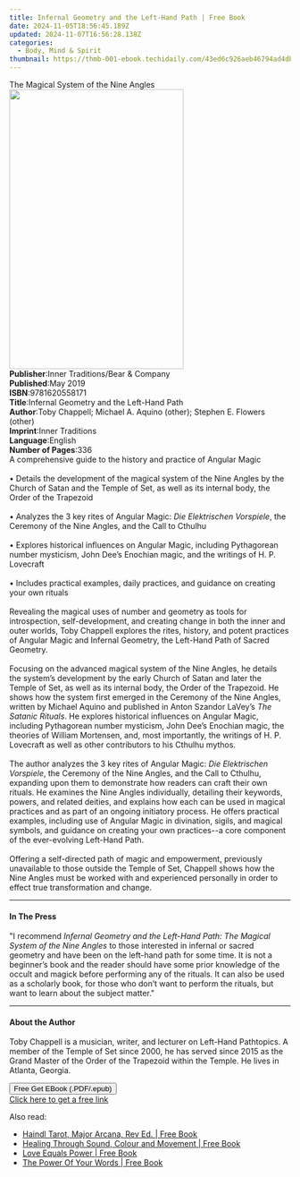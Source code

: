 ```yaml
---
title: Infernal Geometry and the Left-Hand Path | Free Book
date: 2024-11-05T18:56:45.189Z
updated: 2024-11-07T16:56:28.138Z
categories:
  - Body, Mind & Spirit
thumbnail: https://thmb-001-ebook.techidaily.com/43ed6c926aeb46794ad4dbd08e02617db72b94aabd32851ac04c798b6df570c3.jpg
---
```

<main id="book-container">
  <div class="flex flex-col">
    <div class="book-brief flex-1 py-6 px-4 sm:p-6 md:py-10 md:px-8">
      <!-- brief-->
      <div class="book-brief-main">The Magical System of the Nine Angles</div>
    </div>
    <div
      class="book-meta-info flex-1 grid gap-4 col-start-1 col-end-3 row-start-1 sm:mb-6 sm:grid-cols-4 lg:gap-6 lg:col-start-2 lg:row-end-6 lg:row-span-6 lg:mb-0"
    >
      <div
        class="book-meta-info-left place-content-center mt-4 p-4 text-sm leading-6 col-start-2 col-span-2 dark:text-slate-400"
      >
        <img
          class="w-full h-500 object-cover rounded-lg sm:h-255 sm:col-span-2 lg:col-span-full"
          src="https://img-001-ebook.techidaily.com/8a7fdffc764adca1051587d6cf1e9097c3b1c6d56ac44c7551d19950adb9c43c.jpg"
          alt=""
          width="312"
          height="500"
        />
      </div>
      <div
        class="book-meta-info-right mt-2 col-start-1 row-start-2 col-span-3 self-center"
      >
        <!-- meta data  -->
        <div class="flex flex-col px-4 md:px-8">
          <div class="flex-1">
            <strong>Publisher</strong>:<span class="px-2"
              >Inner Traditions/Bear &amp; Company</span
            >
          </div>
          <div class="flex-1">
            <strong>Published</strong>:<span class="px-2">May 2019</span>
          </div>
          <div class="flex-1">
            <strong>ISBN</strong>:<span class="px-2">9781620558171</span>
          </div>
          <div class="flex-1">
            <strong>Title</strong>:<span class="px-2"
              >Infernal Geometry and the Left-Hand Path</span
            >
          </div>
          <div class="flex-1">
            <strong>Author</strong>:<span class="px-2"
              >Toby Chappell; Michael A. Aquino (other); Stephen E. Flowers
              (other)</span
            >
          </div>
          <div class="flex-1">
            <strong>Imprint</strong>:<span class="px-2">Inner Traditions</span>
          </div>
          <div class="flex-1">
            <strong>Language</strong>:<span class="px-2">English</span>
          </div>
          <div class="flex-1">
            <strong>Number of Pages</strong>:<span class="px-2">336</span>
          </div>
        </div>
      </div>
    </div>
    <div class="book-description flex-1 py-6 px-4 sm:p-6 md:py-10 md:px-8">
      <div class="book-description-main">
        <div accordion-content="" id="description">
          A comprehensive guide to the history and practice of Angular Magic
          <br /><br />• Details the development of the magical system of the
          Nine Angles by the Church of Satan and the Temple of Set, as well as
          its internal body, the Order of the Trapezoid <br /><br />• Analyzes
          the 3 key rites of Angular Magic: <i>Die Elektrischen Vorspiele</i>,
          the Ceremony of the Nine Angles, and the Call to Cthulhu <br /><br />•
          Explores historical influences on Angular Magic, including Pythagorean
          number mysticism, John Dee’s Enochian magic, and the writings of H. P.
          Lovecraft <br /><br />• Includes practical examples, daily practices,
          and guidance on creating your own rituals <br /><br />Revealing the
          magical uses of number and geometry as tools for introspection,
          self-development, and creating change in both the inner and outer
          worlds, Toby Chappell explores the rites, history, and potent
          practices of Angular Magic and Infernal Geometry, the Left-Hand Path
          of Sacred Geometry. <br /><br />Focusing on the advanced magical
          system of the Nine Angles, he details the system’s development by the
          early Church of Satan and later the Temple of Set, as well as its
          internal body, the Order of the Trapezoid. He shows how the system
          first emerged in the Ceremony of the Nine Angles, written by Michael
          Aquino and published in Anton Szandor LaVey’s
          <i>The Satanic Rituals</i>. He explores historical influences on
          Angular Magic, including Pythagorean number mysticism, John Dee’s
          Enochian magic, the theories of William Mortensen, and, most
          importantly, the writings of H. P. Lovecraft as well as other
          contributors to his Cthulhu mythos. <br /><br />The author analyzes
          the 3 key rites of Angular Magic: <i>Die Elektrischen Vorspiele</i>,
          the Ceremony of the Nine Angles, and the Call to Cthulhu, expanding
          upon them to demonstrate how readers can craft their own rituals. He
          examines the Nine Angles individually, detailing their keywords,
          powers, and related deities, and explains how each can be used in
          magical practices and as part of an ongoing initiatory process. He
          offers practical examples, including use of Angular Magic in
          divination, sigils, and magical symbols, and guidance on creating your
          own practices--a core component of the ever-evolving Left-Hand Path.
          <br /><br />Offering a self-directed path of magic and empowerment,
          previously unavailable to those outside the Temple of Set, Chappell
          shows how the Nine Angles must be worked with and experienced
          personally in order to effect true transformation and change.
        </div>
        <div class="accordion-fader"></div>
      </div>
    </div>
    <div class="book-excerpts flex-1 py-6 px-4 sm:p-6 md:py-10 md:px-8">
      <!-- excerpts-->
      <div class="book-excerpts-main">
        <hr />
        <h4 class="placeholder placeholder-heading">
          <span>In The Press</span>
        </h4>
        <p>
          "I recommend
          <i
            >Infernal Geometry and the Left-Hand Path: The Magical System of the
            Nine Angles </i
          >to those interested in infernal or sacred geometry and have been on
          the left-hand path for some time. It is not a beginner’s book and the
          reader should have some prior knowledge of the occult and magick
          before performing any of the rituals. It can also be used as a
          scholarly book, for those who don’t want to perform the rituals, but
          want to learn about the subject matter."
        </p>
      </div>
    </div>
    <div class="book-about-author flex-1 py-6 px-4 sm:p-6 md:py-10 md:px-8">
      <!-- about author-->
      <div class="book-main-author-main">
        <hr />
        <h4 class="placeholder placeholder-heading">
          <span>About the Author</span>
        </h4>
        <p>
          Toby Chappell is a musician, writer, and lecturer on Left-Hand
          Pathtopics. A member of the Temple of Set since 2000, he has served
          since 2015 as the Grand Master of the Order of the Trapezoid within
          the Temple. He lives in Atlanta, Georgia.
        </p>
      </div>
    </div>
    <div class="book-free-get flex-1 py-6 px-4 sm:p-6 md:py-10 md:px-8">
      <button
        id="btn-free-get"
        class="bg-blue-500 hover:bg-blue-700 text-white font-bold py-2 px-4 rounded"
      >
        Free Get EBook (.PDF/.epub)
      </button>
      <div id="countdown-display" class="px-2 text-lg mt-2"></div>
      <a
        id="free-link"
        class="hidden bg-blue-500 hover:bg-blue-700 text-white font-bold py-2 px-4 rounded"
        href="https://www.ebooks.com/en-us/book/96393661/infernal-geometry-and-the-left-hand-path/toby-chappell/"
        target="_blank"
        >Click here to get a free link</a
      >
    </div>
    <script>
      let countdownTime = 0;
      let countdownInterval = null;
      document
        .getElementById('btn-free-get')
        .addEventListener('click', startCountdown);
      function startCountdown() {
        countdownTime = new Date().getTime() + 60000 * 3;
        countdownInterval = setInterval(updateCountdown, 1000);
        document.getElementById('btn-free-get').disabled = true;
        document
          .getElementById('btn-free-get')
          .classList.add('bg-gray-500', 'cursor-not-allowed');
      }
      function updateCountdown() {
        let currentTime = new Date().getTime();
        let timeLeft = countdownTime - currentTime;
        let secondsLeft = Math.floor(timeLeft / 1000);
        document.getElementById('countdown-display').innerHTML =
          `Remaining time: ${secondsLeft} seconds.`;
        if (secondsLeft <= 0) {
          clearInterval(countdownInterval);
          document.getElementById('btn-free-get').classList.add('hidden');
          document.getElementById('free-link').classList.remove('hidden');
          document.getElementById('countdown-display').innerHTML = '';
        }
      }
    </script>
  </div>
</main>

<ins class="adsbygoogle"
      style="display:block"
      data-ad-client="ca-pub-7571918770474297"
      data-ad-slot="8358498916"
      data-ad-format="auto"
      data-full-width-responsive="true"></ins>
    

<span class="atpl-alsoreadstyle">Also read:</span>
<div><ul>
<li><a href="https://novels-ebooks.techidaily.com/209593970-9781632658159-haindl-tarot-major-arcana-rev-ed/"><u>Haindl Tarot, Major Arcana, Rev Ed. | Free Book</u></a></li>
<li><a href="https://novels-ebooks.techidaily.com/209593570-9781925282344-healing-through-sound-colour-and-movement/"><u>Healing Through Sound, Colour and Movement | Free Book</u></a></li>
<li><a href="https://novels-ebooks.techidaily.com/209593388-9781922036391-love-equals-power/"><u>Love Equals Power | Free Book</u></a></li>
<li><a href="https://novels-ebooks.techidaily.com/209593416-9781922175854-the-power-of-your-words/"><u>The Power Of Your Words | Free Book</u></a></li>
</ul></div>


